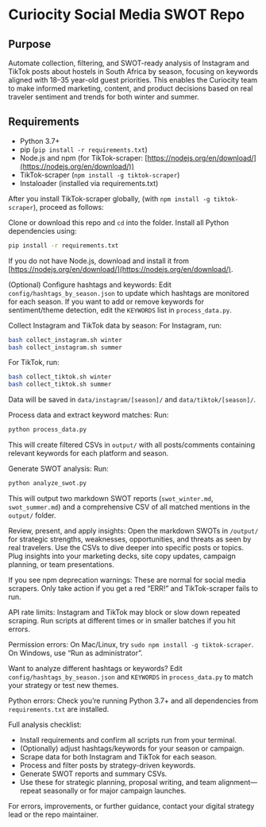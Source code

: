 # Curiocity Social Media SWOT Repo

## Purpose

Automate collection, filtering, and SWOT-ready analysis of Instagram and TikTok posts about hostels in South Africa by season, focusing on keywords aligned with 18–35 year-old guest priorities. This enables the Curiocity team to make informed marketing, content, and product decisions based on real traveler sentiment and trends for both winter and summer.

## Requirements

* Python 3.7+
* pip (`pip install -r requirements.txt`)
* Node.js and npm (for TikTok-scraper: [https://nodejs.org/en/download/](https://nodejs.org/en/download/))
* TikTok-scraper (`npm install -g tiktok-scraper`)
* Instaloader (installed via requirements.txt)

After you install TikTok-scraper globally, (with `npm install -g tiktok-scraper`), proceed as follows:

Clone or download this repo and `cd` into the folder. Install all Python dependencies using:

```sh
pip install -r requirements.txt
```

If you do not have Node.js, download and install it from [https://nodejs.org/en/download/](https://nodejs.org/en/download/).

(Optional) Configure hashtags and keywords:
Edit `config/hashtags_by_season.json` to update which hashtags are monitored for each season.
If you want to add or remove keywords for sentiment/theme detection, edit the `KEYWORDS` list in `process_data.py`.

Collect Instagram and TikTok data by season:
For Instagram, run:

```sh
bash collect_instagram.sh winter
bash collect_instagram.sh summer
```

For TikTok, run:

```sh
bash collect_tiktok.sh winter
bash collect_tiktok.sh summer
```

Data will be saved in `data/instagram/[season]/` and `data/tiktok/[season]/`.

Process data and extract keyword matches:
Run:

```sh
python process_data.py
```

This will create filtered CSVs in `output/` with all posts/comments containing relevant keywords for each platform and season.

Generate SWOT analysis:
Run:

```sh
python analyze_swot.py
```

This will output two markdown SWOT reports (`swot_winter.md`, `swot_summer.md`) and a comprehensive CSV of all matched mentions in the `output/` folder.

Review, present, and apply insights:
Open the markdown SWOTs in `/output/` for strategic strengths, weaknesses, opportunities, and threats as seen by real travelers.
Use the CSVs to dive deeper into specific posts or topics.
Plug insights into your marketing decks, site copy updates, campaign planning, or team presentations.

If you see npm deprecation warnings:
These are normal for social media scrapers. Only take action if you get a red “ERR!” and TikTok-scraper fails to run.

API rate limits:
Instagram and TikTok may block or slow down repeated scraping. Run scripts at different times or in smaller batches if you hit errors.

Permission errors:
On Mac/Linux, try `sudo npm install -g tiktok-scraper`. On Windows, use “Run as administrator”.

Want to analyze different hashtags or keywords?
Edit `config/hashtags_by_season.json` and `KEYWORDS` in `process_data.py` to match your strategy or test new themes.

Python errors:
Check you’re running Python 3.7+ and all dependencies from `requirements.txt` are installed.

Full analysis checklist:

* Install requirements and confirm all scripts run from your terminal.
* (Optionally) adjust hashtags/keywords for your season or campaign.
* Scrape data for both Instagram and TikTok for each season.
* Process and filter posts by strategy-driven keywords.
* Generate SWOT reports and summary CSVs.
* Use these for strategic planning, proposal writing, and team alignment—repeat seasonally or for major campaign launches.

For errors, improvements, or further guidance, contact your digital strategy lead or the repo maintainer.
